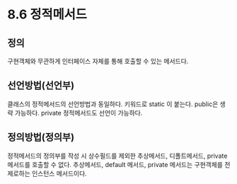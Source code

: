 # 8.6 정적메서드
## 정의
구현객체와 무관하게 인터페이스 자체를 통해 호출할 수 있는 메서드다.
## 선언방법(선언부)
클래스의 정적메서드의 선언방법과 동일하다. 키워드로 static 이 붙는다.
public은 생략 가능하다. private 정적메서드도 선언이 가능하다.
## 정의방법(정의부)
정적메서드의 정의부를 작성 시 상수필드를 제외한 추상메서드, 디폴트메서드, private 메서드를 호출할 수 없다.
추상메서드, default 메서드, private 메서드는 구현객체를 전제로하는 인스턴스 메서드이다.

